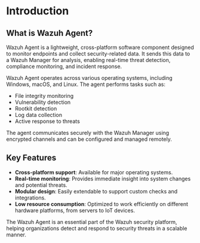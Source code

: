 # Introduction

## What is Wazuh Agent?

Wazuh Agent is a lightweight, cross-platform software component designed to monitor endpoints and collect security-related data. It sends this data to a Wazuh Manager for analysis, enabling real-time threat detection, compliance monitoring, and incident response.

Wazuh Agent operates across various operating systems, including Windows, macOS, and Linux. The agent performs tasks such as:

- File integrity monitoring
- Vulnerability detection
- Rootkit detection
- Log data collection
- Active response to threats

The agent communicates securely with the Wazuh Manager using encrypted channels and can be configured and managed remotely.

## Key Features

- **Cross-platform support**: Available for major operating systems.
- **Real-time monitoring**: Provides immediate insight into system changes and potential threats.
- **Modular design**: Easily extendable to support custom checks and integrations.
- **Low resource consumption**: Optimized to work efficiently on different hardware platforms, from servers to IoT devices.

The Wazuh Agent is an essential part of the Wazuh security platform, helping organizations detect and respond to security threats in a scalable manner.
